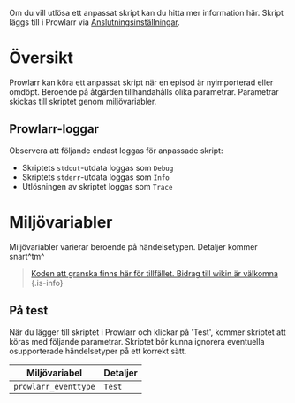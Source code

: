 Om du vill utlösa ett anpassat skript kan du hitta mer information här. Skript läggs till i Prowlarr via [Anslutningsinställningar](/prowlarr/settings#connections).

# Översikt

Prowlarr kan köra ett anpassat skript när en episod är nyimporterad eller omdöpt. Beroende på åtgärden tillhandahålls olika parametrar. Parametrar skickas till skriptet genom miljövariabler.

## Prowlarr-loggar

Observera att följande endast loggas för anpassade skript:

- Skriptets `stdout`-utdata loggas som `Debug`
- Skriptets `stderr`-utdata loggas som `Info`
- Utlösningen av skriptet loggas som `Trace`

# Miljövariabler

Miljövariabler varierar beroende på händelsetypen. Detaljer kommer snart^tm^

> [Koden att granska finns här för tillfället. Bidrag till wikin är välkomna](https://github.com/Prowlarr/Prowlarr/blob/develop/src/NzbDrone.Core/Notifications/CustomScript/CustomScript.cs)
{.is-info}

## På test

När du lägger till skriptet i Prowlarr och klickar på 'Test', kommer skriptet att köras med följande parametrar. Skriptet bör kunna ignorera eventuella osupporterade händelsetyper på ett korrekt sätt.

| Miljövariabel       | Detaljer |
| ------------------- | -------- |
| `prowlarr_eventtype` | `Test`   |